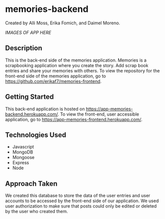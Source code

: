 # memories-backend

Created by Alli Moss, Erika Fomich, and Daimel Moreno.

*IMAGES OF APP HERE*

## Description
This is the back-end side of the memories application. Memories is a scrapbooking application where you create the story. Add scrap book entries and share your memories with others. To view the repository for the front-end side of the memories application, go to https://github.com/erikaf7/memories-frontend.

## Getting Started
This back-end application is hosted on https://app-memories-backend.herokuapp.com/. To view the front-end, user accessible application, go to https://app-memories-frontend.herokuapp.com/.


## Technologies Used
- Javascript
- MongoDB
- Mongoose
- Express
- Node

## Approach Taken
We created this database to store the data of the user entries and user accounts to be accessed by the front-end side of our application. We used user authorization to make sure that posts could only be edited or deleted by the user who created them.




